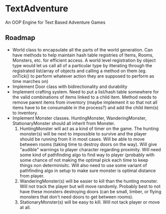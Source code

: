 # TextAdventure
An OOP Engine for Text Based Adventure Games

## Roadmap
* World class to encapsulate all the parts of the world generation. Can have methods to help maintain hash table registries of Items, Rooms, Monsters, etc. for efficient access. A world level registration by object type would let us call all of a particular type by itterating through the registrated list/array of objects and calling a method on them (eg. onTick() to perform whatever action they are supposed to perform as time marches on)
* Implement Door class with bidirectionality and durability
* Implement crafting system. Need to put a list/hash table somewhere for the valid combinations of items linked to a child item. Method needs to remove parent items from inventory (maybe implement it so that not all items have to be consumable in the process?) and add the child item(s) to inventory.
* Implement Monster classes. HuntingMonster, WanderingMonster, StationaryMonster should all inherit from Monster.
  1. HuntingMonster will act as a kind of timer on the game. The hunting monster(s) will be next to impossible to survive and the player should be running from it in most cases. Will be able to move between rooms (taking time to destroy doors on the way). Will give "audible" warnings to player character regarding proximity. Will need some kind of pathfinding algo to find way to player (probably with some chance of not making the optimal pick each time to keep things non determinisitc. Will also need to use some variant of pathfinding algo in setup to make sure monster is optimal distance from player. 
  2. WanderingMonster(s) will be easier to kill than the hunting monster. Will not track the player but will move randomly. Probably best to not have these monsters destroying doors (can be small, limber, or flying monsters that don't need doors to get between rooms).
  3. StationaryMonster(s) will be easy to kill. Will not tack player or move  at all.
